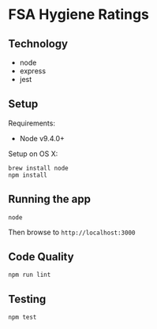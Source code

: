 # FSA Hygiene Ratings

## Technology

- node
- express
- jest

## Setup

Requirements:

- Node v9.4.0+

Setup on OS X:

```
brew install node
npm install
```

## Running the app

`node`

Then browse to `http://localhost:3000`

## Code Quality

`npm run lint`

## Testing

`npm test`
